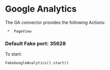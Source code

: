 # Google Analytics

The GA connector provides the following Actions:

     *  PageView

### Default Fake port: 35628

To start:

```
FakeGoogleAnalytics().start()
```

